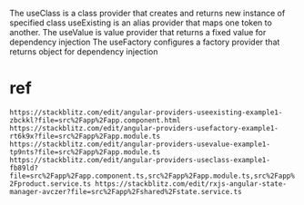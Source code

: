 The useClass is a class provider that creates and returns new instance of specified class
useExisting is an alias provider that maps one token to another.
The useValue is value provider that returns a fixed value for dependency injection
The useFactory configures a factory provider that returns object for dependency injection
# ref
`
https://stackblitz.com/edit/angular-providers-useexisting-example1-zbckkl?file=src%2Fapp%2Fapp.component.html
https://stackblitz.com/edit/angular-providers-usefactory-example1-rt6k9x?file=src%2Fapp%2Fapp.module.ts
https://stackblitz.com/edit/angular-providers-usevalue-example1-tp9nts?file=src%2Fapp%2Fapp.module.ts
https://stackblitz.com/edit/angular-providers-useclass-example1-fb89ld?file=src%2Fapp%2Fapp.component.ts,src%2Fapp%2Fapp.module.ts,src%2Fapp%2Fproduct.service.ts
https://stackblitz.com/edit/rxjs-angular-state-manager-avczer?file=src%2Fapp%2Fshared%2Fstate.service.ts
`